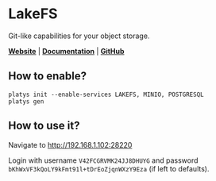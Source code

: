 # LakeFS

Git-like capabilities for your object storage.

**[Website](https://lakefs.io/)** | **[Documentation](https://docs.lakefs.io/)** | **[GitHub](https://github.com/treeverse/lakeFS)**

## How to enable?

```
platys init --enable-services LAKEFS, MINIO, POSTGRESQL
platys gen
```

## How to use it?

Navigate to <http://192.168.1.102:28220>

Login with username `V42FCGRVMK24JJ8DHUYG` and password `bKhWxVF3kQoLY9kFmt91l+tDrEoZjqnWXzY9Eza` (if left to defaults). 
